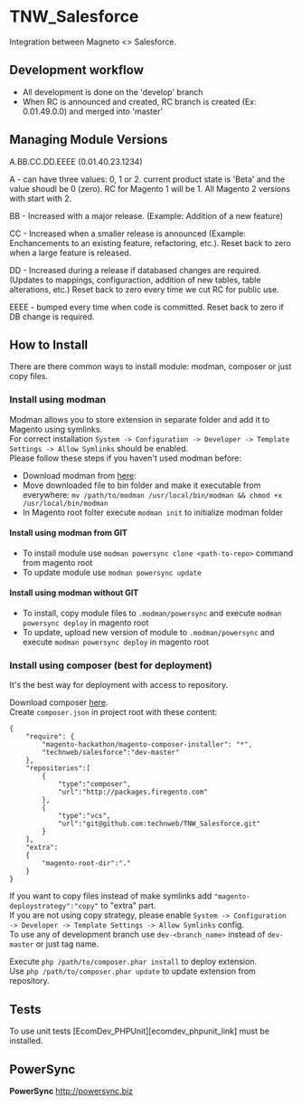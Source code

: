 # TNW_Salesforce
Integration between Magneto <> Salesforce.

Development workflow
-----------
- All development is done on the 'develop' branch
- When RC is announced and created, RC branch is created (Ex: 0.01.49.0.0) and merged into 'master'

Managing Module Versions
-----------
A.BB.CC.DD.EEEE (0.01.40.23.1234)

A - can have three values: 0, 1 or 2. current product state is 'Beta' and the value shoudl be 0 (zero). RC for Magento 1 will be 1. All Magento 2 versions with start with 2.

BB - Increased with a major release. (Example: Addition of a new feature)

CC - Increased when a smaller release is announced (Example: Enchancements to an existing feature, refactoring, etc.). Reset back to zero when a large feature is released.

DD - Increased during a release if databased changes are required. (Updates to mappings, configuraction, addition of new tables, table alterations, etc.) Reset back to zero every time we cut RC for public use.

EEEE - bumped every time when code is committed. Reset back to zero if DB change is required.

How to Install
-----------
There are there common ways to install module: modman, composer or just copy files.

### Install using modman
Modman allows you to store extension in separate folder and add it to Magento using symlinks.  
For correct installation `System -> Configuration -> Developer -> Template Settings -> Allow Symlinks` should be enabled.  
Please follow these steps if you haven't used modman before:

* Download modman from [here][modman_link]:
* Move downloaded file to bin folder and make it executable from everywhere: `mv /path/to/modman /usr/local/bin/modman && chmod +x /usr/local/bin/modman`
* In Magento root folter execute `modman init` to initialize modman folder

#### Install using modman from GIT

* To install module use `modman powersync clone <path-to-repo>` command from magento root
* To update module use `modman powersync update`

#### Install using modman without GIT

* To install, copy module files to `.modman/powersync` and execute `modman powersync deploy` in magento root
* To update, upload new version of module to `.modman/powersync` and execute `modman powersync deploy` in magento root

### Install using composer (best for deployment)
It's the best way for deployment with access to repository.

Download composer [here][composer_link].  
Create `composer.json` in project root with these content:  

    {
        "require": {
            "magento-hackathon/magento-composer-installer": "*",
            "technweb/salesforce":"dev-master"
        },
        "repositories":[
            {
                "type":"composer",
                "url":"http://packages.firegento.com"
            },
            {
                "type":"vcs",
                "url":"git@github.com:technweb/TNW_Salesforce.git"
            }
        ],
        "extra":
        {
            "magento-root-dir":"."
        }
    }

If you want to copy files instead of make symlinks add `"magento-deploystrategy":"copy"` to "extra" part.  
If you are not using copy strategy, please enable `System -> Configuration -> Developer -> Template Settings -> Allow Symlinks` config.  
To use any of development branch use `dev-<branch_name>` instead of `dev-master` or just tag name.  
  
Execute `php /path/to/composer.phar install` to deploy extension.  
Use `php /path/to/composer.phar update` to update extension from repository.

Tests
-----------
To use unit tests [EcomDev_PHPUnit][ecomdev_phpunit_link] must be installed.

PowerSync
-----------
**PowerSync** http://powersync.biz<br />

[modman_link]: https://raw.githubusercontent.com/hws47a/modman-relative-links/master/modman
[composer_link]: https://getcomposer.org/download/
[ecomdev_phpunit]: https://github.com/EcomDev/EcomDev_PHPUnit
